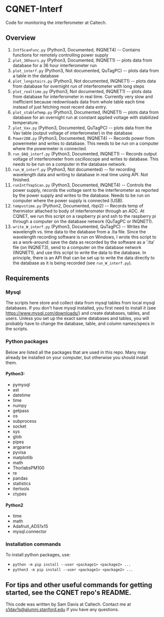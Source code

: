 # CQNET-Interf
Code for monitoring the interferometer at Caltech.


## Overview
1. `IntfScanFunc.py` (Python3, Documented, INQNET4) -- Contains functions for remotely controlling power supply
2. `plot_36hours.py` (Python3, Documented, INQNET1) -- plots data from database for a 36 hour interferometer run
3. `plot_interf.py` (Python3, Not documented, QuTagPC) -- plots data from a table in the database
4. `plot_longstairs.py` (Python3, Not documented, INQNET1) -- plots data from database for overnight run of interferometer with long steps
5. `plot_realtime.py` (Python3, Not documented, INQNET1) -- plots data from database for interferometer in real time.
Currently very slow and inefficient because redownloads data from whole table each time instead of just fetching most recent data entry.
6. `plot_stableTemp.py` (Python3, Documented, INQNET1) -- plots data from database for an overnight run at constant applied voltage with stabilized temperature.
7. `plot_Vav.py` (Python3, Documented, QuTagPC) -- plots data from the Vav table (output voltage of interferometer) in the database
8. `Power2DB.py` (Python3, Documented, INQNET4) -- Records power from powermeter and writes to database. This needs to be run on a computer where the powermeter is connected.
9. `run_DAQ_interf.py` (Python3, Documented, INQNET1) -- Records output voltage of interferometer from oscilloscope and writes to database. This needs to be run on a computer in the database network.
10. `run_W_interf.py` (Python3, Not documented) -- for recording wavelength data and writing to database in real time using API. Not finished.
11. `runIntfVapScan.py` (Python3, Documented, INQNET4) -- Controls the power supply, records the voltage sent to the interferometer as reported by the power supply and writes to the database. Needs to be run on computer where the power supply is connected (USB).
12. `tempvstime.py` (Python2, Documented, rbpi2) -- Records temp of thermistor attached to body of interferometer through an ADC. At CQNET, we run this script on a raspberry pi and ssh to the raspberry pi through a computer on the database network (QuTagPC or INQNET1).
13. `write_W_interf.py` (Python3, Documented, QuTagPC) -- Writes the wavelength vs. time data to the database from a .lta file.  Since the wavelength recording software is run on Windows, I wrote this script to as a work-around: save the data as recorded by the software as a '.lta' file (on INQNET3), send to a computer on the database network (INQNET1), and use this script to write the data to the database. In principle, there is an API that can be set up to write the data directly to the database as it is being recorded (see `run_W_interf.py`).


## Requirements
### Mysql
The scripts here store and collect data from mysql tables from local mysql databases. If you don't have
mysql installed, you first need to install it (see https://www.mysql.com/downloads/) and create databases, tables, and users. Unless you set up the exact same databases and tables, you will probably have to change the database, table, and column names/specs in the scripts.

### Python packages
Below are listed all the packages that are used in this repo. Many may already be installed on your computer, but otherwise you should install them.
#### Python3:
* pymysql
* ast
* datetime
* time
* numpy
* getpass
* os
* subprocess
* socket
* sys
* glob
* pipes
* argparse
* pyvisa
* matplotlib
* math
* ThorlabsPM100
* re
* pandas
* statistics
* itertools
* ctypes

#### Python2
* time
* math
* Adafruit_ADS1x15
* mysql.connector

### Installation commands
To install python packages, use:
* `python -m pip install --user <package1> <package2> ...`
* `python3 -m pip install --user <package1> <package2> ...`

For tips and other useful commands for getting started, see the CQNET repo's README.
---
This code was written by Sam Davis at Caltech. Contact me at s1dav1s@alumni.stanford.edu if you have any questions.

